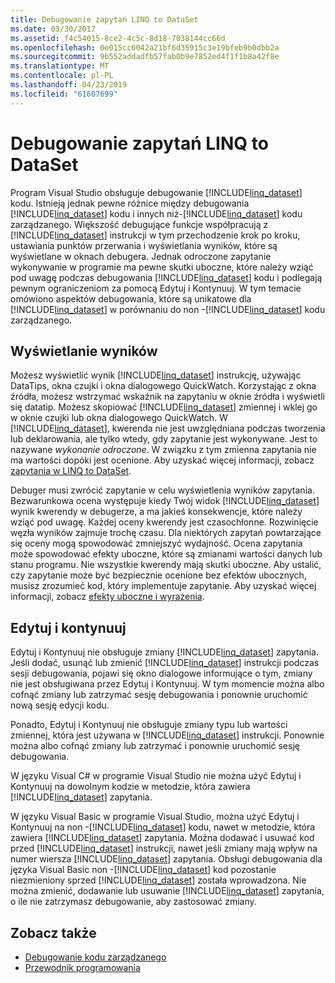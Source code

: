 ```yaml
---
title: Debugowanie zapytań LINQ to DataSet
ms.date: 03/30/2017
ms.assetid: f4c54015-8ce2-4c5c-8d18-7038144cc66d
ms.openlocfilehash: 0e015cc6042a21bf6d35915c3e19bfeb9b0dbb2a
ms.sourcegitcommit: 9b552addadfb57fab0b9e7852ed4f1f1b8a42f8e
ms.translationtype: MT
ms.contentlocale: pl-PL
ms.lasthandoff: 04/23/2019
ms.locfileid: "61607699"
---
```

# <a name="debugging-linq-to-dataset-queries"></a>Debugowanie zapytań LINQ to DataSet

Program Visual Studio obsługuje debugowanie [!INCLUDE[linq_dataset](../../../../includes/linq-dataset-md.md)] kodu. Istnieją jednak pewne różnice między debugowania [!INCLUDE[linq_dataset](../../../../includes/linq-dataset-md.md)] kodu i innych niż-[!INCLUDE[linq_dataset](../../../../includes/linq-dataset-md.md)] kodu zarządzanego. Większość debugujące funkcje współpracują z [!INCLUDE[linq_dataset](../../../../includes/linq-dataset-md.md)] instrukcji w tym przechodzenie krok po kroku, ustawiania punktów przerwania i wyświetlania wyników, które są wyświetlane w oknach debugera. Jednak odroczone zapytanie wykonywanie w programie ma pewne skutki uboczne, które należy wziąć pod uwagę podczas debugowania [!INCLUDE[linq_dataset](../../../../includes/linq-dataset-md.md)] kodu i podlegają pewnym ograniczeniom za pomocą Edytuj i Kontynuuj. W tym temacie omówiono aspektów debugowania, które są unikatowe dla [!INCLUDE[linq_dataset](../../../../includes/linq-dataset-md.md)] w porównaniu do non -[!INCLUDE[linq_dataset](../../../../includes/linq-dataset-md.md)] kodu zarządzanego.  
  
## <a name="viewing-results"></a>Wyświetlanie wyników  
 Możesz wyświetlić wynik [!INCLUDE[linq_dataset](../../../../includes/linq-dataset-md.md)] instrukcję, używając DataTips, okna czujki i okna dialogowego QuickWatch. Korzystając z okna źródła, możesz wstrzymać wskaźnik na zapytaniu w oknie źródła i wyświetli się datatip. Możesz skopiować [!INCLUDE[linq_dataset](../../../../includes/linq-dataset-md.md)] zmiennej i wklej go w oknie czujki lub okna dialogowego QuickWatch. W [!INCLUDE[linq_dataset](../../../../includes/linq-dataset-md.md)], kwerenda nie jest uwzględniana podczas tworzenia lub deklarowania, ale tylko wtedy, gdy zapytanie jest wykonywane. Jest to nazywane *wykonanie odroczone*. W związku z tym zmienna zapytania nie ma wartości dopóki jest ocenione. Aby uzyskać więcej informacji, zobacz [zapytania w LINQ to DataSet](../../../../docs/framework/data/adonet/queries-in-linq-to-dataset.md).  
  
 Debuger musi zwrócić zapytanie w celu wyświetlenia wyników zapytania. Bezwarunkowa ocena występuje kiedy Twój widok [!INCLUDE[linq_dataset](../../../../includes/linq-dataset-md.md)] wynik kwerendy w debugerze, a ma jakieś konsekwencje, które należy wziąć pod uwagę. Każdej oceny kwerendy jest czasochłonne. Rozwinięcie węzła wyników zajmuje trochę czasu. Dla niektórych zapytań powtarzające się oceny mogą spowodować zmniejszyć wydajność. Ocena zapytania może spowodować efekty uboczne, które są zmianami wartości danych lub stanu programu. Nie wszystkie kwerendy mają skutki uboczne. Aby ustalić, czy zapytanie może być bezpiecznie ocenione bez efektów ubocznych, musisz zrozumieć kod, który implementuje zapytanie. Aby uzyskać więcej informacji, zobacz [efekty uboczne i wyrażenia](https://docs.microsoft.com/previous-versions/visualstudio/visual-studio-2013/a7a250bs(v=vs.120)).  
  
## <a name="edit-and-continue"></a>Edytuj i kontynuuj  
 Edytuj i Kontynuuj nie obsługuje zmiany [!INCLUDE[linq_dataset](../../../../includes/linq-dataset-md.md)] zapytania. Jeśli dodać, usunąć lub zmienić [!INCLUDE[linq_dataset](../../../../includes/linq-dataset-md.md)] instrukcji podczas sesji debugowania, pojawi się okno dialogowe informujące o tym, zmiany nie jest obsługiwana przez Edytuj i Kontynuuj. W tym momencie można albo cofnąć zmiany lub zatrzymać sesję debugowania i ponownie uruchomić nową sesję edycji kodu.  
  
 Ponadto, Edytuj i Kontynuuj nie obsługuje zmiany typu lub wartości zmiennej, która jest używana w [!INCLUDE[linq_dataset](../../../../includes/linq-dataset-md.md)] instrukcji. Ponownie można albo cofnąć zmiany lub zatrzymać i ponownie uruchomić sesję debugowania.  
  
 W języku Visual C# w programie Visual Studio nie można użyć Edytuj i Kontynuuj na dowolnym kodzie w metodzie, która zawiera [!INCLUDE[linq_dataset](../../../../includes/linq-dataset-md.md)] zapytania.  
  
 W języku Visual Basic w programie Visual Studio, można użyć Edytuj i Kontynuuj na non -[!INCLUDE[linq_dataset](../../../../includes/linq-dataset-md.md)] kodu, nawet w metodzie, która zawiera [!INCLUDE[linq_dataset](../../../../includes/linq-dataset-md.md)] zapytania. Można dodawać i usuwać kod przed [!INCLUDE[linq_dataset](../../../../includes/linq-dataset-md.md)] instrukcji, nawet jeśli zmiany mają wpływ na numer wiersza [!INCLUDE[linq_dataset](../../../../includes/linq-dataset-md.md)] zapytania. Obsługi debugowania dla języka Visual Basic non -[!INCLUDE[linq_dataset](../../../../includes/linq-dataset-md.md)] kod pozostanie niezmieniony sprzed [!INCLUDE[linq_dataset](../../../../includes/linq-dataset-md.md)] została wprowadzona. Nie można zmienić, dodawanie lub usuwanie [!INCLUDE[linq_dataset](../../../../includes/linq-dataset-md.md)] zapytania, o ile nie zatrzymasz debugowanie, aby zastosować zmiany.  
  
## <a name="see-also"></a>Zobacz także

- [Debugowanie kodu zarządzanego](/visualstudio/debugger/debugging-managed-code)
- [Przewodnik programowania](../../../../docs/framework/data/adonet/programming-guide-linq-to-dataset.md)
